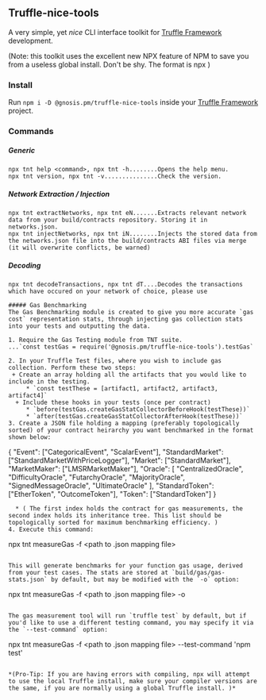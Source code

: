 ## Truffle-nice-tools
A very simple, yet *nice* CLI interface toolkit for  [Truffle Framework](https://truffleframework.com/) development.

(Note: this toolkit uses the excellent new NPX feature of NPM to save you from a useless global install. Don't be shy. The format is npx <command>)

### Install
Run `npm i -D @gnosis.pm/truffle-nice-tools` inside your [Truffle Framework](https://truffleframework.com/) project.

### Commands

##### Generic
```
npx tnt help <command>, npx tnt -h........Opens the help menu.
npx tnt version, npx tnt -v...............Check the version.
```
##### Network Extraction / Injection
```
npx tnt extractNetworks, npx tnt eN.......Extracts relevant network data from your build/contracts repository. Storing it in networks.json.
npx tnt injectNetworks, npx tnt iN........Injects the stored data from the networks.json file into the build/contracts ABI files via merge (it will overwrite conflicts, be warned)
```

##### Decoding
```
npx tnt decodeTransactions, npx tnt dT....Decodes the transactions which have occured on your network of choice, please use 

##### Gas Benchmarking
The Gas Benchmarking module is created to give you more accurate `gas cost` representation stats, through injecting gas collection stats into your tests and outputting the data. 

1. Require the Gas Testing module from TNT suite.
...`const testGas = require('@gnosis.pm/truffle-nice-tools').testGas`

2. In your Truffle Test files, where you wish to include gas collection. Perform these two steps:
 + Create an array holding all the artifacts that you would like to include in the testing. 
     * `const testThese = [artifact1, artifact2, artifact3, artifact4]`
  + Include these hooks in your tests (once per contract)
     * `before(testGas.createGasStatCollectorBeforeHook(testThese))`
     * `after(testGas.createGasStatCollectorAfterHook(testThese))`
3. Create a JSON file holding a mapping (preferably topologically sorted) of your contract heirarchy you want benchmarked in the format shown below:
```
{
    "Event": ["CategoricalEvent", "ScalarEvent"],
    "StandardMarket": ["StandardMarketWithPriceLogger"],
    "Market": ["StandardMarket"],
    "MarketMaker": ["LMSRMarketMaker"],
    "Oracle": [
        "CentralizedOracle",
        "DifficultyOracle",
        "FutarchyOracle",
        "MajorityOracle",
        "SignedMessageOracle",
        "UltimateOracle"
      ],
    "StandardToken": ["EtherToken", "OutcomeToken"],
    "Token": ["StandardToken"]
}
```
  * ( The first index holds the contract for gas measurements, the second index holds its inheritance tree. This list should be topologically sorted for maximum benchmarking efficiency. )
4. Execute this command:
```
npx tnt measureGas -f <path to .json mapping file>
``` 

This will generate benchmarks for your function gas usage, derived from your test cases. The stats are stored at `build/gas/gas-stats.json` by default, but may be modified with the `-o` option:

```
npx tnt measureGas -f <path to .json mapping file> -o <path to your desired gas-stats location>
```

The gas measurement tool will run `truffle test` by default, but if you'd like to use a different testing command, you may specify it via the `--test-command` option:

```
npx tnt measureGas -f <path to .json mapping file> --test-command 'npm test'
```

*(Pro-Tip: If you are having errors with compiling, npx will attempt to use the local Truffle install, make sure your compiler versions are the same, if you are normally using a global Truffle install. )*
